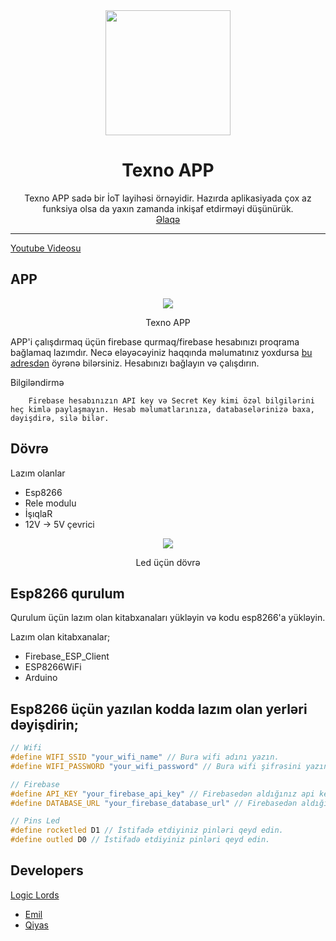 <div align="center">
  <img src="https://graph.org/file/c9c79f6df96f6200bd7d1.jpg" width="200" height="200">
  <h1>Texno APP</h1>
</div>
<p align="center">
    Texno APP sadə bir İoT layihəsi örnəyidir. Hazırda aplikasiyada çox az funksiya olsa da yaxın zamanda inkişaf etdirməyi düşünürük.
    <br>
        <a href="https://t.me/qiyascc">Əlaqə</a>
    <br>
</p>

----
[Youtube Videosu](https://youtu.be/6jtOqm5Vy4I)
## APP

<div align="center">
  <img src="https://graph.org/file/af496a49dfac452f7ce25.png" width="" height="">
  <p>Texno APP</p>
</div>

APP'i çalışdırmaq üçün firebase qurmaq/firebase hesabınızı proqrama bağlamaq lazımdır. Necə eləyəcəyiniz haqqında məlumatınız yoxdursa [bu adresdən](https://firebase.google.com/docs/flutter/setup?hl=tr&platform=ios) öyrənə bilərsiniz. Hesabınızı bağlayın və çalışdırın.

Bilgiləndirmə
```
    Firebase hesabınızın API key və Secret Key kimi özəl bilgilərini heç kimlə paylaşmayın. Hesab məlumatlarınıza, databaselərinizə baxa, dəyişdirə, silə bilər.
```

## Dövrə
Lazım olanlar
 - Esp8266
 - Rele modulu
 - İşıqlaR
 - 12V -> 5V çevrici
<div align="center">
  <img src="https://graph.org/file/0f684d7fd3350623bc5fa.jpg" width="" height="">
  <p>Led üçün dövrə</p>
</div>

## Esp8266 qurulum
Qurulum üçün lazım olan kitabxanaları yükləyin və kodu esp8266'a yükləyin.

Lazım olan kitabxanalar;
 - Firebase_ESP_Client
 - ESP8266WiFi
 - Arduino

## Esp8266 üçün yazılan kodda lazım olan yerləri dəyişdirin;
```C++
// Wifi
#define WIFI_SSID "your_wifi_name" // Bura wifi adını yazın. 
#define WIFI_PASSWORD "your_wifi_password" // Bura wifi şifrəsini yazın.

// Firebase
#define API_KEY "your_firebase_api_key" // Firebasedən aldığınız api keyi buraya yazın.
#define DATABASE_URL "your_firebase_database_url" // Firebasedən aldığınız database url'i buraya yazın.

// Pins Led
#define rocketled D1 // İstifadə etdiyiniz pinləri qeyd edin.
#define outled D0 // İstifadə etdiyiniz pinləri qeyd edin.
```






## Developers
[Logic Lords](https://github.com/LogicLords/)
 - [Emil](https://github.com/emildost/)
 - [Qiyas](https://github.com/qiyascc/)
